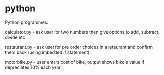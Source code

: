 # python
Python programmes:

calculator.py - ask user for two numbers then give options to add, subtract, divide etc
 
restaurant.py - ask user for pre order choices in a retaurant and confirm them back (using imbedded if statement).

motorbike.py - user enters cost of bike, output shows bike's value if depreciates 10% each year
